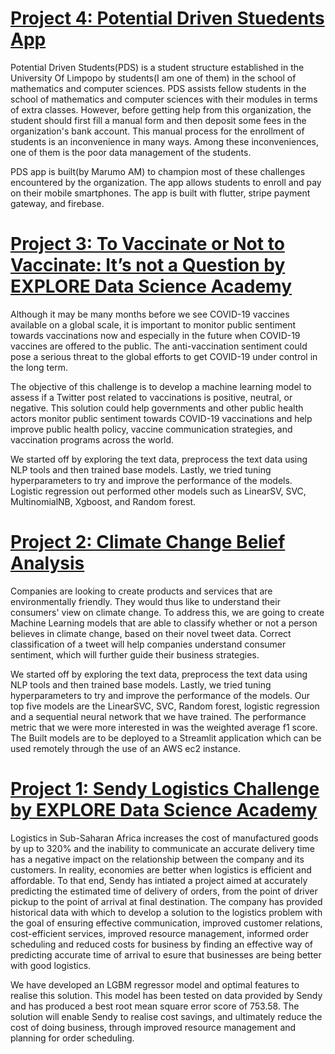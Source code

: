 # [Project 4: Potential Driven Stuedents App](https://github.com/Abelmarumo/PDS_App1)

Potential Driven Students(PDS) is a student structure established in the University Of Limpopo by students(I am one of them) in the school of mathematics and computer sciences. PDS assists fellow students in the school of mathematics and computer sciences with their modules in terms of extra classes. However, before getting help from this organization, the student should first fill a manual form and then deposit some fees in the organization's bank account. This manual process for the enrollment of students is an inconvenience in many ways. Among these inconveniences, one of them is the poor data management of the students.

PDS app is built(by Marumo AM) to champion most of these challenges encountered by the organization. The app allows students to enroll and pay on their mobile smartphones. The app is built with flutter, stripe payment gateway, and firebase.

# [Project 3: To Vaccinate or Not to Vaccinate: It’s not a Question by EXPLORE Data Science Academy](https://github.com/Abelmarumo/Vaccination_hackathon)

Although it may be many months before we see COVID-19 vaccines available on a global scale, it is important to monitor public sentiment towards vaccinations now and especially in the future when COVID-19 vaccines are offered to the public. The anti-vaccination sentiment could pose a serious threat to the global efforts to get COVID-19 under control in the long term.

The objective of this challenge is to develop a machine learning model to assess if a Twitter post related to vaccinations is positive, neutral, or negative. This solution could help governments and other public health actors monitor public sentiment towards COVID-19 vaccinations and help improve public health policy, vaccine communication strategies, and vaccination programs across the world.

We started off by exploring the text data, preprocess the text data using NLP tools and then trained base models. Lastly, we tried tuning hyperparameters to try and improve the performance of the models. Logistic regression out performed other models such as LinearSV, SVC, MultinomialNB, Xgboost, and Random forest.


# [Project 2: Climate Change Belief Analysis](https://github.com/Abelmarumo/Classification_Predict_EDSA)

Companies are looking to create products and services that are environmentally friendly. They would thus like to understand their consumers' view on climate change. To address this, we are going to create Machine Learning models that are able to classify whether or not a person believes in climate change, based on their novel tweet data. Correct classification of a tweet will help companies understand consumer sentiment, which will further guide their business strategies.

We started off by exploring the text data, preprocess the text data using NLP tools and then trained base models. Lastly, we tried tuning hyperparameters to try and improve the performance of the models. Our top five models are the LinearSVC, SVC, Random forest, logistic regression and a sequential neural network that we have trained. The performance metric that we were more interested in was the weighted average f1 score. The Built models are to be deployed to a Streamlit application which can be used remotely through the use of an AWS ec2 instance.


# [Project 1: Sendy Logistics Challenge by EXPLORE Data Science Academy](https://github.com/Abelmarumo/Regression_predict_EDSA)

Logistics in Sub-Saharan Africa increases the cost of manufactured goods by up to 320% and the inability to communicate an accurate delivery time has a negative impact on the relationship between the company and its customers. In reality, economies are better when logistics is efficient and affordable. To that end, Sendy has intiated a project aimed at accurately predicting the estimated time of delivery of orders, from the point of driver pickup to the point of arrival at final destination. The company has provided historical data with which to develop a solution to the logistics problem with the goal of ensuring effective communication, improved customer relations, cost-efficient services, improved resource management, informed order scheduling and reduced costs for business by finding an effective way of predicting accurate time of arrival to esure that businesses are being better with good logistics.

We have developed an LGBM regressor model and optimal features to realise this solution. This model has been tested on data provided by Sendy and has produced a best root mean square error score of 753.58. The solution will enable Sendy to realise cost savings, and ultimately reduce the cost of doing business, through improved resource management and planning for order scheduling.
